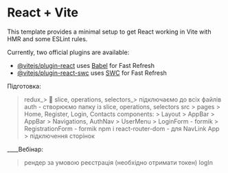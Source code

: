 # React + Vite

This template provides a minimal setup to get React working in Vite with HMR and some ESLint rules.

Currently, two official plugins are available:

- [@vitejs/plugin-react](https://github.com/vitejs/vite-plugin-react/blob/main/packages/plugin-react/README.md) uses [Babel](https://babeljs.io/) for Fast Refresh
- [@vitejs/plugin-react-swc](https://github.com/vitejs/vite-plugin-react-swc) uses [SWC](https://swc.rs/) for Fast Refresh

Підготовка:
> redux_> 🎲 slice, operations, selectors_> підключаємо до всіх файлів 
> auth - створюємо папку із slice, operations, selectors
> src > pages > Home, Register, Login, Contacts
> components:
    > Layout > AppBar
    > AppBar > Navigations, AuthNav
    > UserMenu
    > LoginForm - formik
    > RegistrationForm - formik
> npm i react-router-dom - для NavLink
> App > підключення сторінок

____Вебінар:
> рендер за умовою 
> реєстрація (необхідно отримати токен)
> logIn